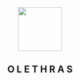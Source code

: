 <div id="header" align="center">
  <img src="https://files.catbox.moe/2wyoou.png" width="100"/>
  <h2>O L E T H R A S</h2>
</div>
